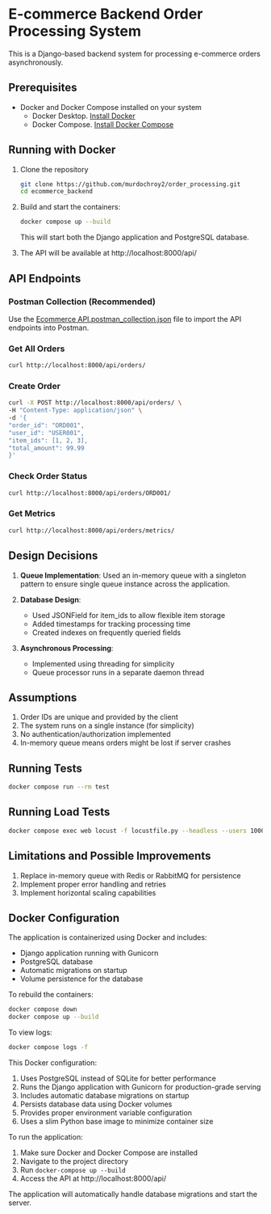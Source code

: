 # E-commerce Backend Order Processing System

This is a Django-based backend system for processing e-commerce orders asynchronously.

## Prerequisites

- Docker and Docker Compose installed on your system
  - Docker Desktop. [Install Docker](https://docs.docker.com/get-docker/)
  - Docker Compose. [Install Docker Compose](https://docs.docker.com/compose/install/)

## Running with Docker

1. Clone the repository
   ```bash
   git clone https://github.com/murdochroy2/order_processing.git
   cd ecommerce_backend
   ```
2. Build and start the containers:
   ```bash
   docker compose up --build
   ```
   This will start both the Django application and PostgreSQL database.

3. The API will be available at http://localhost:8000/api/

## API Endpoints

### Postman Collection (Recommended)
Use the [Ecommerce API.postman_collection.json](./Ecommerce%20API.postman_collection.json) file to import the API endpoints into Postman.

### Get All Orders

```bash
curl http://localhost:8000/api/orders/
```

### Create Order 

```bash
curl -X POST http://localhost:8000/api/orders/ \
-H "Content-Type: application/json" \
-d '{
"order_id": "ORD001",
"user_id": "USER001",
"item_ids": [1, 2, 3],
"total_amount": 99.99
}'
```

### Check Order Status

```bash
curl http://localhost:8000/api/orders/ORD001/
```

### Get Metrics

```bash
curl http://localhost:8000/api/orders/metrics/
```



## Design Decisions

1. **Queue Implementation**: Used an in-memory queue with a singleton pattern to ensure single queue instance across the application.

2. **Database Design**: 
   - Used JSONField for item_ids to allow flexible item storage
   - Added timestamps for tracking processing time
   - Created indexes on frequently queried fields

3. **Asynchronous Processing**: 
   - Implemented using threading for simplicity
   - Queue processor runs in a separate daemon thread

## Assumptions

1. Order IDs are unique and provided by the client
2. The system runs on a single instance (for simplicity)
3. No authentication/authorization implemented
4. In-memory queue means orders might be lost if server crashes

## Running Tests

```bash
docker compose run --rm test
```

## Running Load Tests

```bash
docker compose exec web locust -f locustfile.py --headless --users 1000 --spawn-rate 1000 --run-time 15s --csv=locust_results --host http://127.0.0.1:8000
```

## Limitations and Possible Improvements

1. Replace in-memory queue with Redis or RabbitMQ for persistence
2. Implement proper error handling and retries
4. Implement horizontal scaling capabilities

## Docker Configuration

The application is containerized using Docker and includes:
- Django application running with Gunicorn
- PostgreSQL database
- Automatic migrations on startup
- Volume persistence for the database

To rebuild the containers:

```bash
docker compose down
docker compose up --build
```

To view logs:

```bash
docker compose logs -f
```

This Docker configuration:
1. Uses PostgreSQL instead of SQLite for better performance
2. Runs the Django application with Gunicorn for production-grade serving
3. Includes automatic database migrations on startup
4. Persists database data using Docker volumes
5. Provides proper environment variable configuration
6. Uses a slim Python base image to minimize container size

To run the application:
1. Make sure Docker and Docker Compose are installed
2. Navigate to the project directory
3. Run `docker-compose up --build`
4. Access the API at http://localhost:8000/api/

The application will automatically handle database migrations and start the server.
